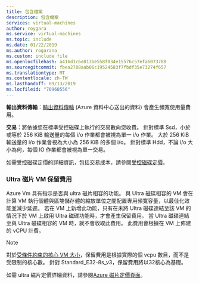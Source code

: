 ```yaml
---
title: 包含檔案
description: 包含檔案
services: virtual-machines
author: roygara
ms.service: virtual-machines
ms.topic: include
ms.date: 01/22/2019
ms.author: rogarana
ms.custom: include file
ms.openlocfilehash: a416d1c6e813be558f034e15576c57efa6073788
ms.sourcegitcommit: fbea2708aab06c19524583f7fbdf35e73274f657
ms.translationtype: MT
ms.contentlocale: zh-TW
ms.lasthandoff: 09/13/2019
ms.locfileid: "70968556"
---
```

**輸出資料傳輸**：[輸出資料傳輸](https://azure.microsoft.com/pricing/details/bandwidth/) (Azure 資料中心送出的資料) 會產生頻寬使用量費用。

**交易**：將依據您在標準受控磁碟上執行的交易數向您收費。 針對標準 Ssd，小於或等於 256 KiB 輸送量的每個 i/o 作業都會被視為單一 i/o 作業。 大於 256 KiB 輸送量的 i/o 作業會視為大小為 256 KiB 的多個 i/o。 針對標準 Hdd，不論 i/o 大小為何，每個 IO 作業都會被視為單一交易。

如需受控磁碟定價的詳細資訊，包括交易成本，請參閱[受控磁碟定價](https://azure.microsoft.com/pricing/details/managed-disks)。

### <a name="ultra-disk-vm-reservation-fee"></a>Ultra 磁片 VM 保留費用

Azure Vm 具有指示是否與 ultra 磁片相容的功能。 與 Ultra 磁碟相容的 VM 會在計算 VM 執行個體與區塊儲存體的縮放單位之間配置專用頻寬容量，以最佳化效能並減少延遲。 若在 VM 上新增此功能，只有在未將 Ultra 磁碟連結至該 VM 的情況下於 VM 上啟用 Ultra 磁碟功能時，才會產生保留費用。 當 Ultra 磁碟連結至與 Ultra 磁碟相容的 VM 時，就不會收取此費用。 此費用會根據在 VM 上佈建的 vCPU 計費。 

> [!Note]
> 對於[受條件約束的核心 VM 大小](../articles/virtual-machines/linux/constrained-vcpu.md)，保留費用是根據實際的個 vcpu 數目，而不是受限制的核心數。 針對 Standard_E32-8s_v3，保留費用將以32核心為基礎。 

如需 ultra 磁片定價詳細資料，請參閱[Azure 磁片定價頁面](https://azure.microsoft.com/pricing/details/managed-disks/)。
